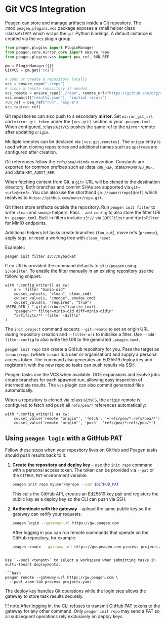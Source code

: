 # Git VCS Integration

Peagen can store and manage artifacts inside a Git repository. The
:mod:`peagen.plugins.vcs` package exposes a small helper class
:class:`GitVCS` which wraps the `git` Python bindings. A default instance
is created via the ``vcs`` plugin group.

```python
from peagen.plugins import PluginManager
from peagen.core.mirror_core import ensure_repo
from peagen.plugins.vcs import pea_ref, RUN_REF

pm = PluginManager({})
GitVCS = pm.get("vcs")

# open or create a repository locally
vcs = ensure_repo("./repo")
# clone a remote repository if needed
vcs_remote = ensure_repo("./repo", remote_url="https://github.com/org/repo.git")
vcs.commit(["results.json"], "initial result")
run_ref = pea_ref("run", "exp-a")
vcs.tag(run_ref)
```

Git repositories can also push to a secondary **mirror**. Set
``mirror_git_url`` and ``mirror_git_token`` under the ``[vcs.git]`` section in
your ``.peagen.toml``. When configured, :class:`GitVCS` pushes the same ref to
the ``mirror`` remote after updating ``origin``.

Multiple remotes can be declared via ``[vcs.git.remotes]``. The ``origin`` entry
is used when cloning repositories and additional names such as ``upstream`` are
configured after creation.

Git references follow the ``refs/pea/<kind>`` convention. Constants are
exported for common prefixes such as :data:`RUN_REF`, :data:`PROMOTED_REF`,
and :data:`KEY_AUDIT_REF`.

When fetching content from Git, a ``git+`` URL will be cloned to the
destination directory. Both branches and commit SHAs are supported via
``git+<url>@<ref>``.
You can also use the shorthand ``gh://owner/repo[@ref]`` which resolves to
``https://github.com/owner/repo.git``.

Git filters store artifacts outside the repository. Run ``peagen init filter``
to write ``clean`` and ``smudge`` helpers. Pass ``--add-config`` to also store
the filter URI in ``.peagen.toml``. Built‑in filters include ``s3://`` via
``S3FSFilter`` and ``MinioFilter`` for MinIO endpoints.

Additional helpers let tasks create branches (``fan_out``), move refs
(``promote``), apply tags, or reset a working tree with ``clean_reset``.

Example::

    peagen init filter s3://mybucket

If no URI is provided the command defaults to ``s3://peagen`` using ``S3FSFilter``.
To enable the filter manually in an existing repository use the
following snippet::

    with r.config_writer() as cw:
        s = 'filter "minio-oid"'
        cw.set_value(s, "clean", clean_cmd)
        cw.set_value(s, "smudge", smudge_cmd)
        cw.set_value(s, "required", "true")
    (REPO_DIR / ".gitattributes").write_text(
        "peagen/** filter=minio-oid diff=minio-oid\n"
        "artifacts/** -filter -diff\n"
    )

The ``init project`` command accepts ``--git-remote`` to set an origin
URL during repository creation and ``--filter-uri`` to initialise a
filter. Use ``--add-filter-config`` to also write the URI to the
generated ``.peagen.toml``.

``peagen init repo`` can create a GitHub repository for you. Pass the
target as ``tenant/repo`` (where ``tenant`` is a user or organisation)
and supply a personal access token. The command also generates an
Ed25519 deploy key and registers it with the new repo so tasks can push
results via SSH.

Peagen tasks use the VCS when available. DOE expansions and Evolve jobs
create branches for each spawned run, allowing easy inspection of
intermediate results. The ``vcs`` plugin can also commit generated
files automatically.

When a repository is cloned via :class:`GitVCS`, the ``origin`` remote is
configured to fetch and push all ``refs/pea/*`` references automatically:

```
with r.config_writer() as cw:
    cw.set_value('remote "origin"', 'fetch', '+refs/pea/*:refs/pea/*')
    cw.set_value('remote "origin"', 'push', 'refs/pea/*:refs/pea/*')
```

## Using `peagen login` with a GitHub PAT

Follow these steps when your repository lives on GitHub and Peagen tasks should
push results back to it.

1. **Create the repository and deploy key** – use the ``init repo`` command with
   a personal access token. The token can be provided via ``--pat`` or the
   ``GITHUB_PAT`` environment variable.

   ```bash
   peagen init repo myuser/myrepo --pat $GITHUB_PAT
   ```

   This calls the GitHub API, creates an Ed25519 key pair and registers the
   public key as a deploy key so the CLI can push via SSH.

2. **Authenticate with the gateway** – upload the same public key so the gateway
   can verify your requests.

   ```bash
   peagen login --gateway-url https://gw.peagen.com
   ```

   After logging in you can run remote commands that operate on the GitHub
   repository, for example:

   ```bash
   peagen remote --gateway-url https://gw.peagen.com process projects.yaml
  ```

  Use `--pool <tenant>` to select a workspace when submitting tasks in
  multi-tenant deployments:

  ```bash
  peagen remote --gateway-url https://gw.peagen.com \
    --pool acme-lab process projects.yaml
  ```

   The deploy key handles Git operations while the login step allows the
   gateway to store task results securely.

   !!! note
       After logging in, the CLI refuses to transmit GitHub PAT tokens to the
       gateway for any other command. Only `peagen init repo` may send a PAT so
       all subsequent operations rely exclusively on deploy keys.
